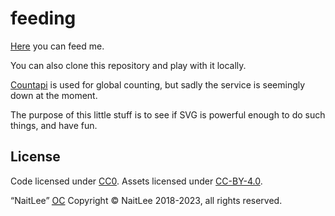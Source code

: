 # feeding

[Here](https://feed.unseen-site.fun/) you can feed me.

You can also clone this repository and play with it locally.

[Countapi](https://countapi.xyz/) is used for global counting, but sadly the service is seemingly down at the moment.

The purpose of this little stuff is to see if SVG is powerful enough to do such things, and have fun.

## License

Code licensed under [CC0](./LICENSE). Assets licensed under [CC-BY-4.0](./LICENSE.art).

“NaitLee” <abbr title="Original Character">[OC](https://en.wiktionary.org/wiki/original_character)</abbr> Copyright © NaitLee 2018-2023, all rights reserved.

